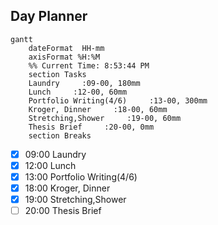 ## Day Planner
```mermaid
gantt
    dateFormat  HH-mm
    axisFormat %H:%M
    %% Current Time: 8:53:44 PM
    section Tasks
    Laundry     :09-00, 180mm
    Lunch     :12-00, 60mm
    Portfolio Writing(4/6)     :13-00, 300mm
    Kroger, Dinner     :18-00, 60mm
    Stretching,Shower     :19-00, 60mm
    Thesis Brief     :20-00, 0mm
    section Breaks

```

- [x] 09:00 Laundry
- [x] 12:00 Lunch
- [x] 13:00 Portfolio Writing(4/6)
- [x] 18:00 Kroger, Dinner
- [x] 19:00 Stretching,Shower
- [ ] 20:00 Thesis Brief